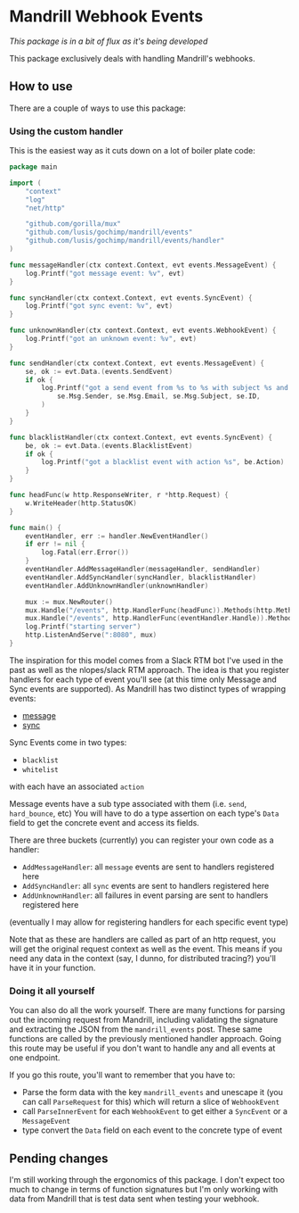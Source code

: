 # Mandrill Webhook Events

_This package is in a bit of flux as it's being developed_

This package exclusively deals with handling Mandrill's webhooks.

## How to use

There are a couple of ways to use this package:

### Using the custom handler

This is the easiest way as it cuts down on a lot of boiler plate code:

```go
package main

import (
	"context"
	"log"
	"net/http"

	"github.com/gorilla/mux"
	"github.com/lusis/gochimp/mandrill/events"
	"github.com/lusis/gochimp/mandrill/events/handler"
)

func messageHandler(ctx context.Context, evt events.MessageEvent) {
	log.Printf("got message event: %v", evt)
}

func syncHandler(ctx context.Context, evt events.SyncEvent) {
	log.Printf("got sync event: %v", evt)
}

func unknownHandler(ctx context.Context, evt events.WebhookEvent) {
	log.Printf("got an unknown event: %v", evt)
}

func sendHandler(ctx context.Context, evt events.MessageEvent) {
	se, ok := evt.Data.(events.SendEvent)
	if ok {
		log.Printf("got a send event from %s to %s with subject %s and id %s",
			se.Msg.Sender, se.Msg.Email, se.Msg.Subject, se.ID,
		)
	}
}

func blacklistHandler(ctx context.Context, evt events.SyncEvent) {
	be, ok := evt.Data.(events.BlacklistEvent)
	if ok {
		log.Printf("got a blacklist event with action %s", be.Action)
	}
}

func headFunc(w http.ResponseWriter, r *http.Request) {
	w.WriteHeader(http.StatusOK)
}

func main() {
	eventHandler, err := handler.NewEventHandler()
	if err != nil {
		log.Fatal(err.Error())
	}
	eventHandler.AddMessageHandler(messageHandler, sendHandler)
	eventHandler.AddSyncHandler(syncHandler, blacklistHandler)
	eventHandler.AddUnknownHandler(unknownHandler)

	mux := mux.NewRouter()
	mux.Handle("/events", http.HandlerFunc(headFunc)).Methods(http.MethodHead)
	mux.Handle("/events", http.HandlerFunc(eventHandler.Handle)).Methods(http.MethodPost)
	log.Printf("starting server")
	http.ListenAndServe(":8080", mux)
}

```

The inspiration for this model comes from a Slack RTM bot I've used in the past as well as the nlopes/slack RTM approach.
The idea is that you register handlers for each type of event you'll see (at this time only Message and Sync events are supported).
As Mandrill has two distinct types of wrapping events:

- [message](https://mandrill.zendesk.com/hc/en-us/articles/205583307-Message-Event-Webhook-format)
- [sync](https://mandrill.zendesk.com/hc/en-us/articles/205583297-Sync-Event-Webhook-format)

Sync Events come in two types:

- `blacklist`
- `whitelist`

with each have an associated `action`

Message events have a sub type associated with them (i.e. `send`, `hard_bounce`, etc)
You will have to do a type assertion on each type's `Data` field to get the concrete event and access its fields.

There are three buckets (currently) you can register your own code as a handler:

- `AddMessageHandler`: all `message` events are sent to handlers registered here
- `AddSyncHandler`: all `sync` events are sent to handlers registered here
- `AddUnknownHandler`: all failures in event parsing are sent to handlers registered here

(eventually I may allow for registering handlers for each specific event type)

Note that as these are handlers are called as part of an http request, you will get the original request context as well as the event.
This means if you need any data in the context (say, I dunno, for distributed tracing?) you'll have it in your function.

### Doing it all yourself

You can also do all the work yourself.
There are many functions for parsing out the incoming request from Mandrill, including validating the signature and extracting the JSON from the `mandrill_events` post.
These same functions are called by the previously mentioned handler approach.
Going this route may be useful if you don't want to handle any and all events at one endpoint.

If you go this route, you'll want to remember that you have to:

- Parse the form data with the key `mandrill_events` and unescape it (you can call `ParseRequest` for this) which will return a slice of `WebhookEvent`
- call `ParseInnerEvent` for each `WebhookEvent` to get either a `SyncEvent` or a `MessageEvent`
- type convert the `Data` field on each event to the concrete type of event

## Pending changes

I'm still working through the ergonomics of this package. I don't expect too much to change in terms of function signatures but I'm only working with data from Mandrill that is test data sent when testing your webhook.
